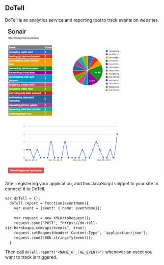 ## DoTell

DoTell is an analytics service and reporting tool to track events on websites.

![Alt text](https://github.com/jeffminnear/do-tell/raw/master/app/assets/images/do-tell-faker-1.png "example")

After registering your application, add this JavaScript snippet to your site to connect it to DoTell.

```
var doTell = {};
  doTell.report = function(eventName){
    var event = {event: { name: eventName}};

    var request = new XMLHttpRequest();
    request.open("POST", "https://do-tell-sir.herokuapp.com/api/events", true);
    request.setRequestHeader('Content-Type', 'application/json');
    request.send(JSON.stringify(event));
  }
```

Then call `doTell.report("<NAME_OF_THE_EVENT>")` whenever an event you want to track is triggered.

